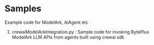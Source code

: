 # Samples
Example code for ModelArk, AiAgent etc
 1. crewaiModelArkIntegration.py : Sample code for invoking BytePlus ModelArk LLM APIs from agents built using crewai sdk
